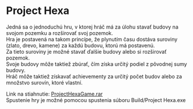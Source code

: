 # Project Hexa
Jedná sa o jednoduchú hru, v ktorej hráč má za úlohu stavať budovy na svojom pozemku a rozširovať svoj pozemok.   
Hra je postavená na takom princípe, že plynutím času dostáva suroviny (zlato, drevo, kamene) za každú budovu, ktorú má postavenú.  
Za tieto suroviny je možné stavať ďalšie budovy alebo si rozširovať pozemok.   
Svoje budovy môže taktiež zbúrať, čím získa určitý podiel z pôvodnej sumy budovy.  
Hráč môže taktiež získavať achievementy za určitý počet budov alebo za množstvo surovín, ktoré vlastní.

Link na stiahnutie: [ProjectHexaGame.rar](https://drive.google.com/file/d/1dQnXI-IwVrEjD8G1SSpS-Rm22jNhYr8R/view?usp=sharing)  
Spustenie hry je možné pomocou spustenia súboru Build/Project Hexa.exe

